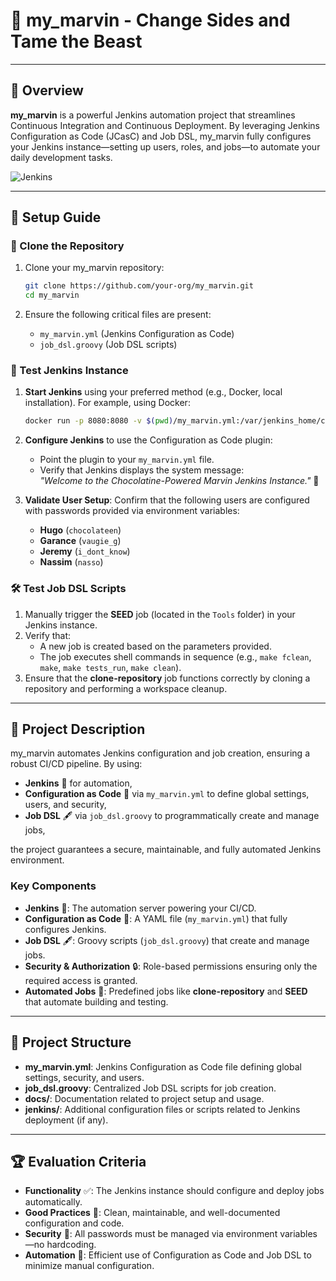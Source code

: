 # 🤖 my_marvin - Change Sides and Tame the Beast

---

## 🚀 Overview

**my_marvin** is a powerful Jenkins automation project that streamlines Continuous Integration and Continuous Deployment. By leveraging Jenkins Configuration as Code (JCasC) and Job DSL, my_marvin fully configures your Jenkins instance—setting up users, roles, and jobs—to automate your daily development tasks.

![Jenkins](https://upload.wikimedia.org/wikipedia/commons/e/e3/Jenkins_logo_with_title.svg)


---

## 🔧 Setup Guide

### 📂 Clone the Repository

1. Clone your my_marvin repository:

   ```bash
   git clone https://github.com/your-org/my_marvin.git
   cd my_marvin
   ```

2. Ensure the following critical files are present:
   - `my_marvin.yml` (Jenkins Configuration as Code)
   - `job_dsl.groovy` (Job DSL scripts)

### 🤖 Test Jenkins Instance

1. **Start Jenkins** using your preferred method (e.g., Docker, local installation). For example, using Docker:

   ```bash
   docker run -p 8080:8080 -v $(pwd)/my_marvin.yml:/var/jenkins_home/casc_configs/my_marvin.yml --name my_marvin-jenkins jenkins/jenkins:lts
   ```

2. **Configure Jenkins** to use the Configuration as Code plugin:
   - Point the plugin to your `my_marvin.yml` file.
   - Verify that Jenkins displays the system message:  
     *"Welcome to the Chocolatine-Powered Marvin Jenkins Instance."* 🍫

3. **Validate User Setup**: Confirm that the following users are configured with passwords provided via environment variables:
   - **Hugo** (`chocolateen`)
   - **Garance** (`vaugie_g`)
   - **Jeremy** (`i_dont_know`)
   - **Nassim** (`nasso`)

### 🛠️ Test Job DSL Scripts

1. Manually trigger the **SEED** job (located in the `Tools` folder) in your Jenkins instance.
2. Verify that:
   - A new job is created based on the parameters provided.
   - The job executes shell commands in sequence (e.g., `make fclean`, `make`, `make tests_run`, `make clean`).
3. Ensure that the **clone-repository** job functions correctly by cloning a repository and performing a workspace cleanup.

---

## 🌟 Project Description

my_marvin automates Jenkins configuration and job creation, ensuring a robust CI/CD pipeline. By using:
- **Jenkins** 🤖 for automation,
- **Configuration as Code** 📄 via `my_marvin.yml` to define global settings, users, and security,
- **Job DSL** 🖋️ via `job_dsl.groovy` to programmatically create and manage jobs,

the project guarantees a secure, maintainable, and fully automated Jenkins environment.

### Key Components

- **Jenkins** 🤖: The automation server powering your CI/CD.
- **Configuration as Code** 📄: A YAML file (`my_marvin.yml`) that fully configures Jenkins.
- **Job DSL** 🖋️: Groovy scripts (`job_dsl.groovy`) that create and manage jobs.
- **Security & Authorization** 🔒: Role-based permissions ensuring only the required access is granted.
- **Automated Jobs** 🔄: Predefined jobs like **clone-repository** and **SEED** that automate building and testing.

---

## 📂 Project Structure

- **my_marvin.yml**: Jenkins Configuration as Code file defining global settings, security, and users.
- **job_dsl.groovy**: Centralized Job DSL scripts for job creation.
- **docs/**: Documentation related to project setup and usage.
- **jenkins/**: Additional configuration files or scripts related to Jenkins deployment (if any).

---

## 🏆 Evaluation Criteria

- **Functionality** ✅: The Jenkins instance should configure and deploy jobs automatically.
- **Good Practices** 🧹: Clean, maintainable, and well-documented configuration and code.
- **Security** 🔐: All passwords must be managed via environment variables—no hardcoding.
- **Automation** 🤖: Efficient use of Configuration as Code and Job DSL to minimize manual configuration.
